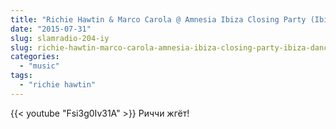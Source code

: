 ```yaml
---
title: "Richie Hawtin & Marco Carola @ Amnesia Ibiza Closing Party (Ibiza) [DanceTrippin #132]"
date: "2015-07-31"
slug: slamradio-204-iy
slug: richie-hawtin-marco-carola-amnesia-ibiza-closing-party-ibiza-dancetrippin-132
categories: 
  - "music"
tags: 
  - "richie hawtin"
---
```


<!--more-->
{{< youtube "Fsi3g0Iv31A" >}}
Риччи жгёт!

<!-- <iframe src="https://www.youtube.com/embed/Fsi3g0Iv31A" width="560" height="315" frameborder="0" allowfullscreen="allowfullscreen"></iframe> -->
